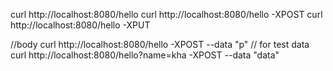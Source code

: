 
curl http://localhost:8080/hello
curl http://localhost:8080/hello -XPOST
curl http://localhost:8080/hello -XPUT

//body
curl http://localhost:8080/hello -XPOST --data "p" // for test data 
curl http://localhost:8080/hello\?name\=kha -XPOST --data "data"